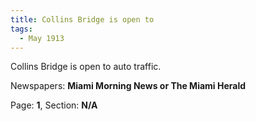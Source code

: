 ```yaml
---  
title: Collins Bridge is open to  
tags:  
  - May 1913  
---  
```

  
Collins Bridge is open to auto traffic.  
  
Newspapers: **Miami Morning News or The Miami Herald**  
  
Page: **1**, Section: **N/A** 
